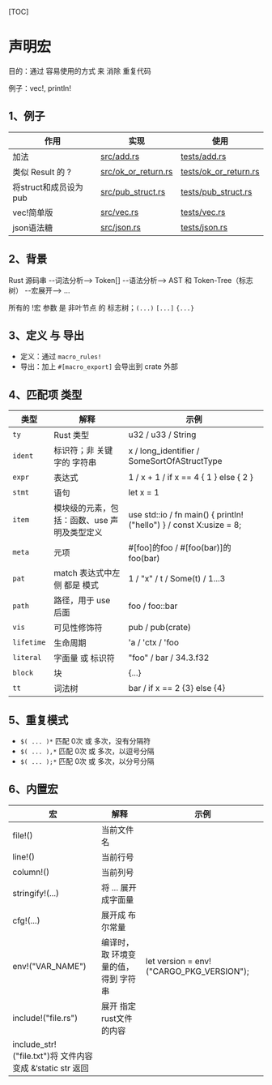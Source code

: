 [TOC]

# 声明宏

目的：通过 容易使用的方式 来 消除 重复代码

例子：vec!, println!

## 1、例子

|作用|实现|使用|
|--|--|--|
|加法|[src/add.rs](src/add.rs)|[tests/add.rs](tests/add.rs)|
|类似 Result 的 ?|[src/ok_or_return.rs](src/ok_or_return.rs)|[tests/ok_or_return.rs](tests/ok_or_return.rs)|
|将struct和成员设为pub|[src/pub_struct.rs](src/pub_struct.rs)|[tests/pub_struct.rs](tests/pub_struct.rs)|
|vec!简单版|[src/vec.rs](src/vec.rs)|[tests/vec.rs](tests/vec.rs)|
|json语法糖|[src/json.rs](src/json.rs)|[tests/json.rs](tests/json.rs)|

## 2、背景

Rust 源码串 --词法分析--> Token[] --语法分析--> AST 和 Token-Tree（标志树） --宏展开--> ...
 
所有的 !宏 参数 是 非叶节点 的 标志树；`(...)` `[...]` `{...}`

## 3、定义 与 导出

+ 定义：通过 `macro_rules!`
+ 导出：加上 `#[macro_export]` 会导出到 crate 外部

## 4、匹配项 类型

|类型|解释|示例|
|--|--|--|
|`ty`|Rust 类型|u32 / u33 / String|
|`ident`|标识符；非 关键字的 字符串|x / long_identifier / SomeSortOfAStructType|
|`expr`|表达式|1 / x + 1 / if x == 4 { 1 } else { 2 }|
|`stmt`|语句|let x = 1|
|`item`|模块级的元素，包括：函数、use 声明及类型定义|use std::io / fn main() { println!("hello") } / const X:usize = 8;|
|`meta`|元项|#[foo]的foo / #[foo(bar)]的foo(bar)|
|`pat`|match 表达式中左侧 都是 模式|1 / "x" / t / Some(t) / 1...3|
|`path`|路径，用于 use 后面|foo / foo::bar|
|`vis`|可见性修饰符|pub / pub(crate)|
|`lifetime`|生命周期|'a / 'ctx / 'foo|
|`literal`|字面量 或 标识符|"foo" / bar / 34.3.f32|
|`block`|块|{...}|
|`tt`|词法树|bar / if x == 2 {3} else {4}|

## 5、重复模式

+ `$( ... )*`    匹配 0次 或 多次，没有分隔符
+ `$( ... ),*`   匹配 0次 或 多次，以逗号分隔
+ `$( ... );*`   匹配 0次 或 多次，以分号分隔

## 6、内置宏

|宏|解释|示例|
|--|--|--|
|file!()|当前文件名||
|line!()|当前行号||
|column!()|当前列号||
|stringify!(...)|将 ... 展开成字面量||
|cfg!(...)|展开成 布尔常量||
|env!("VAR_NAME")|编译时，取 环境变量的值，得到 字符串|let version = env!("CARGO_PKG_VERSION");|
|include!("file.rs")|展开 指定rust文件的内容||
|include_str!("file.txt")将 文件内容 变成 &‘static str 返回||
